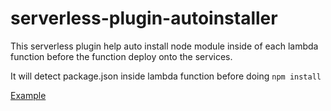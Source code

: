 # serverless-plugin-autoinstaller
This serverless plugin help auto install node module inside of each lambda function before the function deploy onto the services.

It will detect package.json inside lambda function before doing `npm install`

[Example](https://github.com/tuanquynet/serverless-plugin-autoinstaller/tree/master/example)